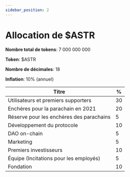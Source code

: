 ```yaml
---
sidebar_position: 2
---
```


# Allocation de $ASTR

**Nombre total de tokens**: 7 000 000 000

**Token**: $ASTR

**Nombre de décimales**: 18

**Inflation**: 10% (annuel)

| Titre                                    | %  |
| ---------------------------------------- | -- |
| Utilisateurs et premiers supporters      | 30 |
| Enchères pour la parachain en 2021       | 20 |
| Réserve pour les enchères des parachains | 5  |
| Développement du protocole               | 10 |
| DAO on-chain                             | 5  |
| Marketing                                | 5  |
| Premiers investisseurs                   | 10 |
| Équipe (Incitations pour les employés)   | 5  |
| Fondation                                | 10 |
